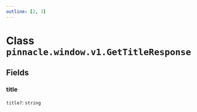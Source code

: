 ```yaml
---
outline: [2, 3]
---
```


# Class `pinnacle.window.v1.GetTitleResponse`




## Fields

### title <Badge type="danger" text="nullable" />

`title?`: <code>string</code>




